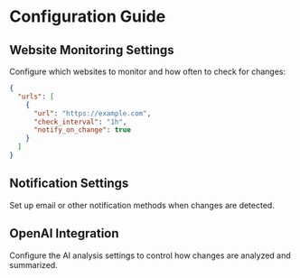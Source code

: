 # Configuration Guide

## Website Monitoring Settings

Configure which websites to monitor and how often to check for changes:

```json
{
  "urls": [
    {
      "url": "https://example.com",
      "check_interval": "1h",
      "notify_on_change": true
    }
  ]
}
```

## Notification Settings

Set up email or other notification methods when changes are detected.

## OpenAI Integration

Configure the AI analysis settings to control how changes are analyzed and summarized.
